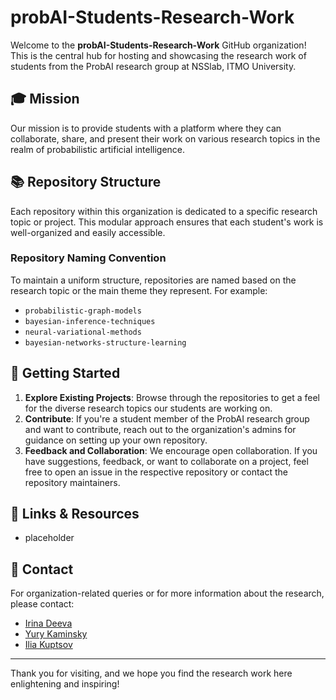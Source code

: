 # probAI-Students-Research-Work

Welcome to the **probAI-Students-Research-Work** GitHub organization! This is the central hub for hosting and showcasing the research work of students from the ProbAI research group at NSSlab, ITMO University.

## 🎓 Mission

Our mission is to provide students with a platform where they can collaborate, share, and present their work on various research topics in the realm of probabilistic artificial intelligence.

## 📚 Repository Structure

Each repository within this organization is dedicated to a specific research topic or project. This modular approach ensures that each student's work is well-organized and easily accessible.

### Repository Naming Convention

To maintain a uniform structure, repositories are named based on the research topic or the main theme they represent. For example:

- `probabilistic-graph-models`
- `bayesian-inference-techniques`
- `neural-variational-methods`
- `bayesian-networks-structure-learning`

## 🚀 Getting Started

1. **Explore Existing Projects**: Browse through the repositories to get a feel for the diverse research topics our students are working on.
2. **Contribute**: If you're a student member of the ProbAI research group and want to contribute, reach out to the organization's admins for guidance on setting up your own repository.
3. **Feedback and Collaboration**: We encourage open collaboration. If you have suggestions, feedback, or want to collaborate on a project, feel free to open an issue in the respective repository or contact the repository maintainers.

## 🔗 Links & Resources

- placeholder


## 🤝 Contact

For organization-related queries or for more information about the research, please contact:

- [Irina Deeva](mailto:iriny.deeva@gmail.com)
- [Yury Kaminsky](mailto:jkaminski@niuitmo.ru)
- [Ilia Kuptsov](mailto:ilya.kuptcov144@gmail.com)

---

Thank you for visiting, and we hope you find the research work here enlightening and inspiring!
